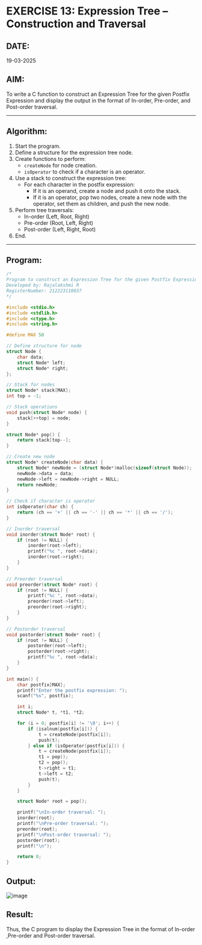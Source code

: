 # EXERCISE 13: Expression Tree – Construction and Traversal

## DATE:
19-03-2025

## AIM:
To write a C function to construct an Expression Tree for the given Postfix Expression and display the output in the format of In-order, Pre-order, and Post-order traversal.

---

## Algorithm:

1. Start the program.
2. Define a structure for the expression tree node.
3. Create functions to perform:
   - `createNode` for node creation.
   - `isOperator` to check if a character is an operator.
4. Use a stack to construct the expression tree:
   - For each character in the postfix expression:
     - If it is an operand, create a node and push it onto the stack.
     - If it is an operator, pop two nodes, create a new node with the operator, set them as children, and push the new node.
5. Perform tree traversals:
   - In-order (Left, Root, Right)
   - Pre-order (Root, Left, Right)
   - Post-order (Left, Right, Root)
6. End.

---

## Program:
```c
/*
Program to construct an Expression Tree for the given Postfix Expression and display the output in the format of In-order, Pre-order and Post-order traversal.
Developed by: Rajalakshmi R
RegisterNumber: 212223110037
*/

#include <stdio.h>
#include <stdlib.h>
#include <ctype.h>
#include <string.h>

#define MAX 50

// Define structure for node
struct Node {
    char data;
    struct Node* left;
    struct Node* right;
};

// Stack for nodes
struct Node* stack[MAX];
int top = -1;

// Stack operations
void push(struct Node* node) {
    stack[++top] = node;
}

struct Node* pop() {
    return stack[top--];
}

// Create new node
struct Node* createNode(char data) {
    struct Node* newNode = (struct Node*)malloc(sizeof(struct Node));
    newNode->data = data;
    newNode->left = newNode->right = NULL;
    return newNode;
}

// Check if character is operator
int isOperator(char ch) {
    return (ch == '+' || ch == '-' || ch == '*' || ch == '/');
}

// Inorder traversal
void inorder(struct Node* root) {
    if (root != NULL) {
        inorder(root->left);
        printf("%c ", root->data);
        inorder(root->right);
    }
}

// Preorder traversal
void preorder(struct Node* root) {
    if (root != NULL) {
        printf("%c ", root->data);
        preorder(root->left);
        preorder(root->right);
    }
}

// Postorder traversal
void postorder(struct Node* root) {
    if (root != NULL) {
        postorder(root->left);
        postorder(root->right);
        printf("%c ", root->data);
    }
}

int main() {
    char postfix[MAX];
    printf("Enter the postfix expression: ");
    scanf("%s", postfix);

    int i;
    struct Node* t, *t1, *t2;

    for (i = 0; postfix[i] != '\0'; i++) {
        if (isalnum(postfix[i])) {
            t = createNode(postfix[i]);
            push(t);
        } else if (isOperator(postfix[i])) {
            t = createNode(postfix[i]);
            t1 = pop();
            t2 = pop();
            t->right = t1;
            t->left = t2;
            push(t);
        }
    }

    struct Node* root = pop();

    printf("\nIn-order traversal: ");
    inorder(root);
    printf("\nPre-order traversal: ");
    preorder(root);
    printf("\nPost-order traversal: ");
    postorder(root);
    printf("\n");

    return 0;
}
```

## Output:
![image](https://github.com/user-attachments/assets/906f9a85-0b9b-4b46-939b-8693505c3315)



## Result:
Thus, the C program to display the Expression Tree in the format of In-order ,Pre-order and Post-order traversal.
